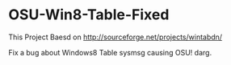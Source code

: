 OSU-Win8-Table-Fixed
====================
This Project Baesd on http://sourceforge.net/projects/wintabdn/

Fix a bug about Windows8 Table sysmsg causing OSU! darg.
